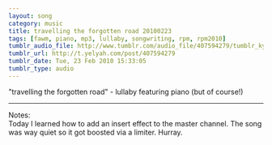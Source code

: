 ```yaml
---
layout: song
category: music
title: travelling the forgotten road 20100223
tags: [fawm, piano, mp3, lullaby, songwriting, rpm, rpm2010]
tumblr_audio_file: http://www.tumblr.com/audio_file/407594279/tumblr_kybd75Mho81qzo4ep
tumblr_url: http://t.yelyah.com/post/407594279
tumblr_date: Tue, 23 Feb 2010 15:33:05
tumblr_type: audio
---
```

"travelling the forgotten road" - lullaby featuring piano (but of course!)

---
Notes:  
Today I learned how to add an insert effect to the master channel. The song was way quiet so it got boosted via a limiter. Hurray.

